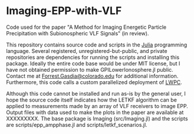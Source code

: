 # Imaging-EPP-with-VLF

Code used for the paper "A Method for Imaging Energetic Particle Precipitation with Subionospheric VLF Signals" (in review).

This repository contains source code and scripts in the [Julia](https://julialang.org/) programming language. Several registered, unregistered-but-public, and private repositories are dependencies for running the scripts and installing this package. Ideally the entire code base would be under MIT license, but I have not obtained permission to make GPILowerIonosphere.jl public. Contact me at Forrest.Gasdia@colorado.edu for additional information. Furthermore, this code calls a custom parallelized deployment of [LWPC](http://www.dtic.mil/docs/citations/ADA350375).

Although this code cannot be installed and run as-is by the general user, I hope the source code itself indicates how the LETKF algorithm can be applied to measurements made by an array of VLF receivers to image EPP. Output files with data used to make the plots in the paper are available at XXXXXXXXX. The base package is Imaging (src/Imaging.jl) and the scripts are scripts/epp_ampphase.jl and scripts/letkf_scenarios.jl. 
